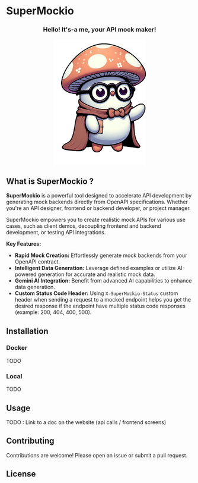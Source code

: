 # SuperMockio


<center>
<h3>Hello! It's-a me, your API mock maker!</h3>
<img src="./logo.1.png" width=250>
</center>


## What is SuperMockio ?
**SuperMockio** is a powerful tool designed to accelerate API development by generating mock backends directly from OpenAPI specifications. Whether you're an API designer, frontend or backend developer, or project manager.

SuperMockio empowers you to create realistic mock APIs for various use cases, such as client demos, decoupling frontend and backend development, or testing API integrations. 

**Key Features:**

* **Rapid Mock Creation:** Effortlessly generate mock backends from your OpenAPI contract.
* **Intelligent Data Generation:** Leverage defined examples or utilize AI-powered generation for accurate and realistic mock data.
* **Gemini AI Integration:** Benefit from advanced AI capabilities to enhance data generation.
* **Custom Status Code Header:** Using `X-SuperMockio-Status` custom header when sending a request to a mocked endpoint helps you get the desired response if the endpoint have multiple status code responses (example: 200, 404, 400, 500).


## Installation
### Docker
TODO
### Local
TODO

## Usage

TODO : Link to a doc on the website (api calls / frontend screens)

## Contributing
Contributions are welcome! Please open an issue or submit a pull request.

## License